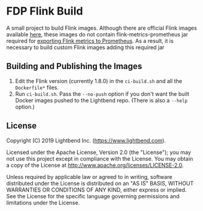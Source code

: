 # FDP Flink Build

A small project to build Flink images. Although there are official Flink
images available [here](https://hub.docker.com/_/flink), these images do not
contain flink-metrics-prometheus jar required for
[exporting Flink metrics to Prometheus](https://ci.apache.org/projects/flink/flink-docs-stable/monitoring/metrics.html#prometheus-orgapacheflinkmetricsprometheusprometheusreporter).
As a result, it is necessary to build custom Flink images adding this required jar

## Building and Publishing the Images

1. Edit the Flink version (currently 1.8.0) in the `ci-build.sh` and all the `Dockerfile*` files.
2. Run `ci-build.sh`. Pass the `--no-push` option if you don't want the built Docker images pushed to the Lightbend repo. (There is also a `--help` option.)

## License

Copyright (C) 2019 Lightbend Inc. (https://www.lightbend.com).

Licensed under the Apache License, Version 2.0 (the "License"); you may not use this project except in compliance with the License. You may obtain a copy of the License at http://www.apache.org/licenses/LICENSE-2.0.

Unless required by applicable law or agreed to in writing, software distributed under the License is distributed on an "AS IS" BASIS, WITHOUT WARRANTIES OR CONDITIONS OF ANY KIND, either express or implied. See the License for the specific language governing permissions and limitations under the License.
